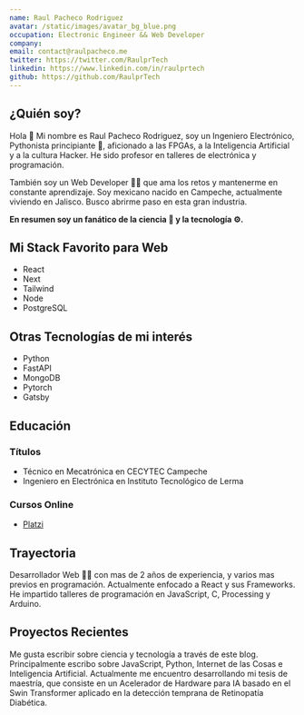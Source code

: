 ```yaml
---
name: Raul Pacheco Rodriguez
avatar: /static/images/avatar_bg_blue.png
occupation: Electronic Engineer && Web Developer
company:
email: contact@raulpacheco.me
twitter: https://twitter.com/RaulprTech
linkedin: https://www.linkedin.com/in/raulprtech
github: https://github.com/RaulprTech
---
```


## ¿Quién soy?

Hola 👋 Mi nombre es Raul Pacheco Rodriguez, soy un Ingeniero Electrónico, Pythonista principiante 🐍, aficionado a las FPGAs, a la Inteligencia Artificial y a la cultura Hacker. He sido profesor en talleres de electrónica y programación.

También soy un Web Developer 👨‍💻 que ama los retos y mantenerme en constante aprendizaje.
Soy mexicano nacido en Campeche, actualmente viviendo en Jalisco. Busco abrirme paso en esta gran industria.

**En resumen soy un fanático de la ciencia 🧪 y la tecnología ⚙️.**

## Mi Stack Favorito para Web

- React
- Next
- Tailwind
- Node
- PostgreSQL

## Otras Tecnologías de mi interés

- Python
- FastAPI
- MongoDB
- Pytorch
- Gatsby

## Educación

### Títulos

- Técnico en Mecatrónica en CECYTEC Campeche
- Ingeniero en Electrónica en Instituto Tecnológico de Lerma

### Cursos Online

- [Platzi](https://platzi.com/p/RaulprTech/)

## Trayectoria

Desarrollador Web 👨‍💻 con mas de 2 años de experiencia, y varios mas previos en programación. Actualmente enfocado a React y sus Frameworks. He impartido talleres de programación en JavaScript, C, Processing y Arduino.

## Proyectos Recientes

Me gusta escribir sobre ciencia y tecnología a través de este blog. Principalmente escribo sobre JavaScript, Python, Internet de las Cosas e Inteligencia Artificial.
Actualmente me encuentro desarrollando mi tesis de maestría, que consiste en un Acelerador de Hardware para IA basado en el Swin Transformer aplicado en la detección temprana de Retinopatía Diabética.

